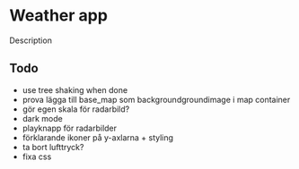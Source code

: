 # Weather app

Description

## Todo

- use tree shaking when done
- prova lägga till base_map som backgroundgroundimage i map container
- gör egen skala för radarbild?
- dark mode
- playknapp för radarbilder
- förklarande ikoner på y-axlarna + styling
- ta bort lufttryck?
- fixa css
